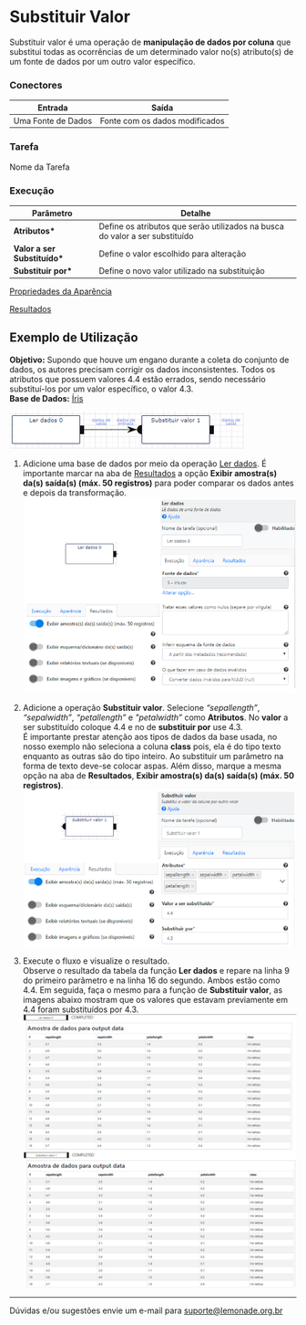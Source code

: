 # Substituir Valor

Substituir valor é uma operação de **manipulação de dados por coluna** que substitui todas as ocorrências de um determinado valor no(s) atributo(s) de um fonte de dados por um outro valor específico.


### Conectores
| Entrada | Saída |
| --- | --- |
| Uma Fonte de Dados | Fonte com os dados modificados |

### Tarefa
Nome da Tarefa

### Execução
| Parâmetro | Detalhe |
| --- | --- |
| **Atributos\*** | Define os atributos que serão utilizados na busca do valor a ser substituído |
| **Valor a ser Substituído\*** | Define o valor escolhido para alteração |
| **Substituir por\*** | Define o novo valor utilizado na substituição |

[Propriedades da Aparência][1]

[Resultados][2]


## Exemplo de Utilização
**Objetivo:** Supondo que houve um engano durante a coleta do conjunto de dados, os autores precisam corrigir os dados inconsistentes. Todos os atributos que possuem valores 4.4 estão errados, sendo necessário substituí-los por um valor específico, o valor 4.3.\
**Base de Dados:** [Íris][3]
	
![Ler dados](/docs/img/spark/manipulacao_de_dados/coluna_substituir_valor/image2.png)

1. Adicione uma base de dados por meio da operação [Ler dados][4]. É importante marcar na aba de [Resultados][2] a opção **Exibir amostra(s) da(s) saída(s) (máx. 50 registros)** para poder comparar os dados antes e depois da transformação.
	![Tabela Ler Dados](/docs/img/spark/manipulacao_de_dados/coluna_substituir_valor/image3.png)
	
2. Adicione a operação **Substituir valor**. Selecione *“sepallength”*, *“sepalwidth”*, *“petallength”* e *"petalwidth”* como **Atributos**. No **valor** a ser substituído coloque 4.4 e no de **substituir por** use 4.3.\
	É importante prestar atenção aos tipos de dados da base usada, no nosso exemplo não seleciona a coluna **class** pois, ela é do tipo texto enquanto as outras são do tipo inteiro. Ao substituir um parâmetro na forma de texto deve-se colocar aspas. Além disso, marque a mesma opção na aba de **Resultados**, **Exibir amostra(s) da(s) saída(s) (máx. 50 registros)**.
	![Tabela Substituir Valor](/docs/img/spark/manipulacao_de_dados/coluna_substituir_valor/image4.png)

3.  Execute o fluxo e visualize o resultado.\
	Observe o resultado da tabela da função **Ler dados** e repare na linha 9 do primeiro parâmetro e na linha 16 do segundo. Ambos estão como 4.4. Em seguida, faça o mesmo para a função de **Substituir valor**, as imagens abaixo mostram que os valores que estavam previamente em 4.4 foram substituídos por 4.3.\
	![Resultado - Ler Dados](/docs/img/spark/manipulacao_de_dados/coluna_substituir_valor/image1.png)\
	![Resultado - Substituir Valor](/docs/img/spark/manipulacao_de_dados/coluna_substituir_valor/image5.png)
	
-----

Dúvidas e/ou sugestões envie um e-mail para suporte@lemonade.org.br

[1]: /pt-br/
[2]: /pt-br/
[3]: /pt-br/
[4]: /pt-br/